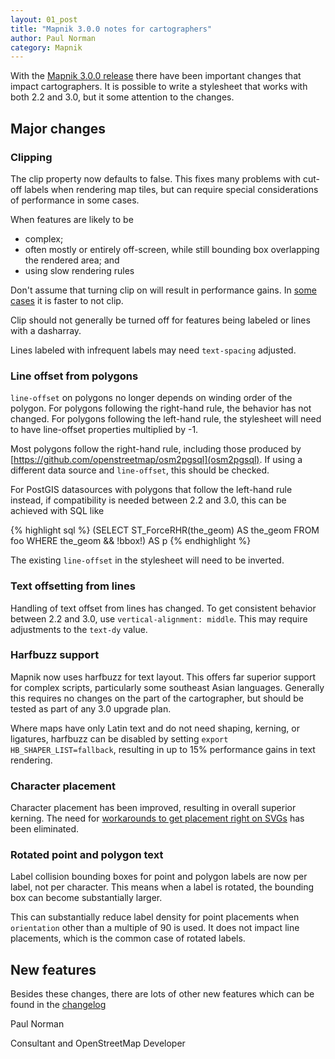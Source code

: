 ```yaml
---
layout: 01_post
title: "Mapnik 3.0.0 notes for cartographers"
author: Paul Norman
category: Mapnik
---
```


With the [Mapnik 3.0.0 release](/news/release-3.0.0/) there have been important changes that impact cartographers. It is possible to write a stylesheet that works with both 2.2 and 3.0, but it some attention to the changes.

## Major changes

### Clipping

The clip property now defaults to false. This fixes many problems with cut-off labels when rendering map tiles, but can require special considerations of performance in some cases.

When features are likely to be

* complex;
* often mostly or entirely off-screen, while still bounding box overlapping the rendered area; and
* using slow rendering rules

Don't assume that turning clip on will result in performance gains. In [some cases](https://github.com/gravitystorm/openstreetmap-carto/pull/51) it is faster to not clip.

Clip should not generally be turned off for features being labeled or lines with a dasharray.

Lines labeled with infrequent labels may need `text-spacing` adjusted.

### Line offset from polygons

`line-offset` on polygons no longer depends on winding order of the polygon. For polygons following the right-hand rule, the behavior has not changed. For polygons following the left-hand rule, the stylesheet will need to have line-offset properties multiplied by -1.

Most polygons follow the right-hand rule, including those produced by [https://github.com/openstreetmap/osm2pgsql](osm2pgsql). If using a different data source and `line-offset`, this should be checked.

For PostGIS datasources with polygons that follow the left-hand rule instead, if compatibility is needed between 2.2 and 3.0, this can be achieved with SQL like 

{% highlight sql %}
(SELECT
    ST_ForceRHR(the_geom) AS the_geom
  FROM foo
  WHERE the_geom && !bbox!) AS p
{% endhighlight %}

The existing `line-offset` in the stylesheet will need to be inverted.

### Text offsetting from lines

Handling of text offset from lines has changed. To get consistent behavior between 2.2 and 3.0, use `vertical-alignment: middle`. This may require adjustments to the `text-dy` value.

### Harfbuzz support

Mapnik now uses harfbuzz for text layout. This offers far superior support for complex scripts, particularly some southeast Asian languages. Generally this requires no changes on the part of the cartographer, but should be tested as part of any 3.0 upgrade plan.

Where maps have only Latin text and do not need shaping, kerning, or ligatures, harfbuzz can be disabled by setting `export HB_SHAPER_LIST=fallback`, resulting in up to 15% performance gains in text rendering.

### Character placement

Character placement has been improved, resulting in overall superior kerning. The need for [workarounds to get placement right on SVGs](https://github.com/zverik/nik4#generate-a-vector-drawing-from-a-map) has been eliminated.

### Rotated point and polygon text

Label collision bounding boxes for point and polygon labels are now per label, not per character. This means when a label is rotated, the bounding box can become substantially larger.

This can substantially reduce label density for point placements when `orientation` other than a multiple of 90 is used. It does not impact line placements, which is the common case of rotated labels.

## New features

Besides these changes, there are lots of other new features which can be found in the [changelog](https://github.com/mapnik/mapnik/blob/master/CHANGELOG.md#300)

Paul Norman

Consultant and OpenStreetMap Developer
